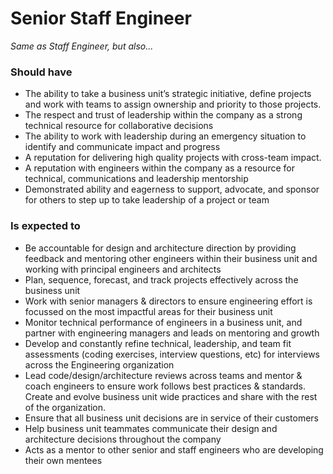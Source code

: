 Senior Staff Engineer
==============

*Same as Staff Engineer, but also...*

### Should have
* The ability to take a business unit’s strategic initiative, define projects and work with teams to assign ownership and priority to those projects.
* The respect and trust of leadership within the company as a strong technical resource for collaborative decisions
* The ability to work with leadership during an emergency situation to identify and communicate impact and progress
* A reputation for delivering high quality projects with cross-team impact.
* A reputation with engineers within the company as a resource for technical, communications and leadership mentorship
* Demonstrated ability and eagerness to support, advocate, and sponsor for others to step up to take leadership of a project or team

### Is expected to
* Be accountable for design and architecture direction by providing feedback and mentoring other engineers within their business unit and working with principal engineers and architects
* Plan, sequence, forecast, and track projects effectively across the business unit
* Work with senior managers & directors to ensure engineering effort is focussed on the most impactful areas for their business unit
* Monitor technical performance of engineers in a business unit, and partner with engineering managers and leads on mentoring and growth
* Develop and constantly refine technical, leadership, and team fit assessments (coding exercises, interview questions, etc) for interviews across the Engineering organization
* Lead code/design/architecture reviews across teams and mentor & coach engineers to ensure work follows best practices & standards. Create and evolve business unit wide practices and share with the rest of the organization.
* Ensure that all business unit decisions are in service of their customers
* Help business unit teammates communicate their design and architecture decisions throughout the company
* Acts as a mentor to other senior and staff engineers who are developing their own mentees
